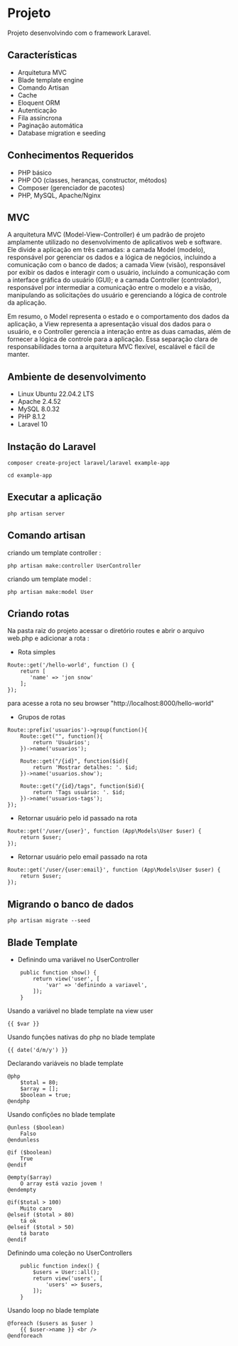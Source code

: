 # Projeto

Projeto desenvolvindo com o framework Laravel.

## Características

- Arquitetura MVC
- Blade template engine
- Comando Artisan
- Cache
- Eloquent ORM
- Autenticação
- Fila assíncrona
- Paginação automática
- Database migration e seeding

## Conhecimentos Requeridos

- PHP básico
- PHP OO (classes, heranças, constructor, métodos)
- Composer (gerenciador de pacotes)
- PHP, MySQL, Apache/Nginx

## MVC

A arquitetura MVC (Model-View-Controller) é um padrão de projeto amplamente utilizado no desenvolvimento de aplicativos web e software. Ele divide a aplicação em três camadas: a camada Model (modelo), responsável por gerenciar os dados e a lógica de negócios, incluindo a comunicação com o banco de dados; a camada View (visão), responsável por exibir os dados e interagir com o usuário, incluindo a comunicação com a interface gráfica do usuário (GUI); e a camada Controller (controlador), responsável por intermediar a comunicação entre o modelo e a visão, manipulando as solicitações do usuário e gerenciando a lógica de controle da aplicação.

Em resumo, o Model representa o estado e o comportamento dos dados da aplicação, a View representa a apresentação visual dos dados para o usuário, e o Controller gerencia a interação entre as duas camadas, além de fornecer a lógica de controle para a aplicação. Essa separação clara de responsabilidades torna a arquitetura MVC flexível, escalável e fácil de manter.

## Ambiente de desenvolvimento
- Linux Ubuntu 22.04.2 LTS
- Apache 2.4.52
- MySQL 8.0.32
- PHP 8.1.2
- Laravel 10

## Instação do Laravel
```
composer create-project laravel/laravel example-app

cd example-app
```
## Executar a aplicação
```
php artisan server
```
## Comando artisan
criando um template controller :
```
php artisan make:controller UserController
```
criando um template model :
```
php artisan make:model User
```

## Criando rotas
Na pasta raiz do projeto acessar o diretório routes e abrir o arquivo web.php e adicionar a rota :
- Rota simples
```
Route::get('/hello-world', function () {
    return [
       'name' => 'jon snow'
    ];
});
```
para acesse a rota no seu browser "http://localhost:8000/hello-world"

- Grupos de rotas
```
Route::prefix('usuarios')->group(function(){
    Route::get("", function(){
        return 'Usuários';
    })->name('usuarios');

    Route::get("/{id}", function($id){
        return 'Mostrar detalhes: '. $id;
    })->name('usuarios.show');

    Route::get("/{id}/tags", function($id){
        return 'Tags usuário: '. $id;
    })->name('usuarios-tags');
});
```
- Retornar usuário pelo id passado na rota
```
Route::get('/user/{user}', function (App\Models\User $user) {
    return $user;
});
```
- Retornar usuário pelo email passado na rota
```
Route::get('/user/{user:email}', function (App\Models\User $user) {
    return $user;
});
```

## Migrando o banco de dados
```
php artisan migrate --seed
```

## Blade Template 
- Definindo uma variável no UserController
```
    public function show() {
        return view('user', [
            'var' => 'definindo a variavel',
        ]);
    }
```
Usando a variável no blade template na view user
```
{{ $var }}
```
Usando funções nativas do php no blade template
```
{{ date('d/m/y') }}
```
Declarando variáveis no blade template
```
@php
    $total = 80;
    $array = [];
    $boolean = true;
@endphp
```
Usando confições no blade template
```
@unless ($boolean)
    Falso    
@endunless

@if ($boolean)
    True  
@endif

@empty($array)
    O array está vazio jovem !
@endempty

@if($total > 100)
    Muito caro
@elseif ($total > 80)
    tá ok
@elseif ($total > 50)
    tá barato
@endif
```
Definindo uma coleção no UserControllers
```
    public function index() {
        $users = User::all();
        return view('users', [
            'users' => $users,
        ]);
    }
```
Usando loop no blade template
```
@foreach ($users as $user )
    {{ $user->name }} <br />
@endforeach
```